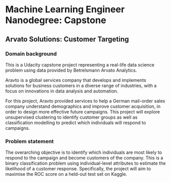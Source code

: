 # Machine Learning Engineer Nanodegree: Capstone 

## Arvato Solutions: Customer Targeting

### Domain background
This is a Udacity capstone project representing a real-life data science problem using data provided by Betrelsmann Arvato Analytics. 

Aravto is a global services company that develops and implements solutions for business customers in a diverse range of industries, with a focus on innovations in data analysis and automation.

For this project, Aravto provided services to help a German mail-order sales company understand demographics and improve customer acquisition, in order to design more effective future campaigns. This project will explore unsupervised clustering to identify customer groups as well as classification modelling to predict which individuals will respond to campaigns.


### Problem statement
The overarching objective is to identify which individuals are most likely to respond to the campaign and become customers of the company.  This is a binary classification problem using individual-level attributes to estimate the likelihood of a customer response.  Specifically, the project will aim to maximise the ROC score on a held-out test set on Kaggle.


